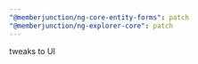 ```yaml
---
"@memberjunction/ng-core-entity-forms": patch
"@memberjunction/ng-explorer-core": patch
---
```


tweaks to UI
